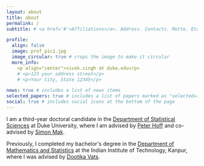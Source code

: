 ```yaml
---
layout: about
title: about
permalink: /
subtitle: # <a href='#'>Affiliations</a>. Address. Contacts. Motto. Etc.

profile:
  align: false
  image: prof_pic1.jpg
  image_circular: true # crops the image to make it circular
  more_info: 
    <p align="center">vivek.singh at duke.edu</p>
    # <p>123 your address street</p>
    # <p>Your City, State 12345</p>

news: true # includes a list of news items
selected_papers: true # includes a list of papers marked as "selected={true}"
social: true # includes social icons at the bottom of the page
---
```

I am a third-year doctoral candidate in the [Department of Statistical Sciences](https://stat.duke.edu) at Duke University, where I am advised by [Peter Hoff](https://pdhoff.github.io/) and co-advised by [Simon Mak](https://sites.google.com/view/simonmak/home). 

Previously, I completed my bachelor's degree in the [Department of Mathematics and Statistics](https://www.iitk.ac.in/math/) at the Indian Institute of Technology, Kanpur, where I was advised by [Dootika Vats](https://dvats.github.io/).

